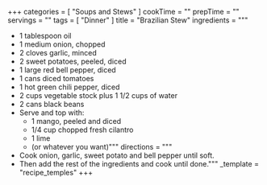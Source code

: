 +++
categories = [ "Soups and Stews" ]
cookTime = ""
prepTime = ""
servings = ""
tags = [ "Dinner" ]
title = "Brazilian Stew"
ingredients = """
* 1 tablespoon oil
* 1 medium onion, chopped
* 2 cloves garlic, minced
* 2 sweet potatoes, peeled, diced
* 1 large red bell pepper, diced
* 1 cans diced tomatoes
* 1 hot green chili pepper, diced
* 2 cups vegetable stock plus 1 1/2 cups of water
* 2 cans black beans
* Serve and top with:
  * 1 mango, peeled and diced 
  * 1/4 cup chopped fresh cilantro
  * 1 lime
  * (or whatever you want)"""
directions = """
* Cook onion, garlic, sweet potato and bell pepper until soft. 
* Then add the rest of the ingredients and cook until done."""
_template = "recipe_temples"
+++

